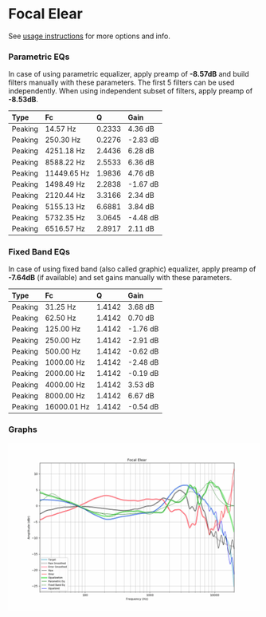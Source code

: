 # Focal Elear
See [usage instructions](https://github.com/jaakkopasanen/AutoEq#usage) for more options and info.

### Parametric EQs
In case of using parametric equalizer, apply preamp of **-8.57dB** and build filters manually
with these parameters. The first 5 filters can be used independently.
When using independent subset of filters, apply preamp of **-8.53dB**.

| Type    | Fc          |      Q | Gain     |
|:--------|:------------|:-------|:---------|
| Peaking | 14.57 Hz    | 0.2333 | 4.36 dB  |
| Peaking | 250.30 Hz   | 0.2276 | -2.83 dB |
| Peaking | 4251.18 Hz  | 2.4436 | 6.28 dB  |
| Peaking | 8588.22 Hz  | 2.5533 | 6.36 dB  |
| Peaking | 11449.65 Hz | 1.9836 | 4.76 dB  |
| Peaking | 1498.49 Hz  | 2.2838 | -1.67 dB |
| Peaking | 2120.44 Hz  | 3.3166 | 2.34 dB  |
| Peaking | 5155.13 Hz  | 6.6881 | 3.84 dB  |
| Peaking | 5732.35 Hz  | 3.0645 | -4.48 dB |
| Peaking | 6516.57 Hz  | 2.8917 | 2.11 dB  |

### Fixed Band EQs
In case of using fixed band (also called graphic) equalizer, apply preamp of **-7.64dB**
(if available) and set gains manually with these parameters.

| Type    | Fc          |      Q | Gain     |
|:--------|:------------|:-------|:---------|
| Peaking | 31.25 Hz    | 1.4142 | 3.68 dB  |
| Peaking | 62.50 Hz    | 1.4142 | 0.70 dB  |
| Peaking | 125.00 Hz   | 1.4142 | -1.76 dB |
| Peaking | 250.00 Hz   | 1.4142 | -2.91 dB |
| Peaking | 500.00 Hz   | 1.4142 | -0.62 dB |
| Peaking | 1000.00 Hz  | 1.4142 | -2.48 dB |
| Peaking | 2000.00 Hz  | 1.4142 | -0.19 dB |
| Peaking | 4000.00 Hz  | 1.4142 | 3.53 dB  |
| Peaking | 8000.00 Hz  | 1.4142 | 6.67 dB  |
| Peaking | 16000.01 Hz | 1.4142 | -0.54 dB |

### Graphs
![](./Focal%20Elear.png)